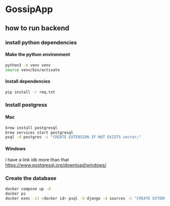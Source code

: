# GossipApp

## how to run backend
### install python dependencies
#### Make the python environment
```bash
python3 -m venv venv
source venv/bin/activate
```

#### Install dependencies
```bash
pip install -r req.txt
```

### Install postgress
#### Mac
```bash
brew install postgresql
brew services start postgresql
psql -d postgres -c "CREATE EXTENSION IF NOT EXISTS vector;"
```
#### Windows
i have a link idk more than that https://www.postgresql.org/download/windows/

### Create the database
```bash
docker compose up -d
docker ps
docker exec -it <docker id> psql -U django -d sources -c "CREATE EXTENSION IF NOT EXISTS vector;"
```

